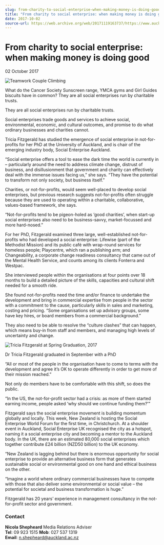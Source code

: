 ```yaml
---
slug: from-charity-to-social-enterprise-when-making-money-is-doing-good
title: "From charity to social enterprise: when making money is doing good"
date: 2017-10-02
source-url: https://web.archive.org/web/20171119163737/https://www.auckland.ac.nz/en/about/news-events-and-notices/news/news-2017/10/from-charity-to-social-enterprise.html
---
```

From charity to social enterprise: when making money is doing good
==================================================================

02 October 2017

![Teamwork Couple Climbing](https://www.auckland.ac.nz/en/about/news-events-and-notices/news/news-2017/10/from-charity-to-social-enterprise/_jcr_content/par/textimage/image.img.jpg/1506976614828.jpg "Teamwork Couple Climbing")

What do the Cancer Society Sunscreen range, YMCA gyms and Girl Guides biscuits have in common? They are all social enterprises run by charitable trusts.

They are all social enterprises run by charitable trusts.

Social enterprises trade goods and services to achieve social, environmental, economic, and cultural outcomes, and promise to do what ordinary businesses and charities cannot.

Tricia Fitzgerald has studied the emergence of social enterprise in not-for-profits for her PhD at the University of Auckland, and is chair of the emerging industry body, Social Enterprise Auckland.

“Social enterprise offers a tool to ease the dark time the world is currently in – particularly around the need to address climate change, distrust of business, and disillusionment that government and charity can effectively deal with the immense issues facing us,” she says. “They have the potential to transform not only society, but business itself.”

Charities, or not-for-profits, would seem well-placed to develop social enterprises, but previous research suggests not-for-profits often struggle because they are used to operating within a charitable, collaborative, values-based framework, she says.

“Not-for-profits tend to be pigeon-holed as ‘good charities’, when start-up social enterprises also need to be business-savvy, market-focussed and more hard-nosed.”

For her PhD, Fitzgerald examined three large, well-established not-for-profits who had developed a social enterprise: Lifewise (part of the Methodist Mission) and its public café with wrap-round services for homeless people; Playcentre, which ran a publishing arm; and Changeability, a corporate change readiness consultancy that came out of the Mental Health Service, and counts among its clients Fonterra and Westpac.

She interviewed people within the organisations at four points over 18 months to build a detailed picture of the skills, capacities and cultural shift needed for a smooth ride.

She found not-for-profits need the time and/or finance to undertake the development and bring in commercial expertise from people in the sector with a commitment to the cause, particularly skills in sales and marketing, costing and pricing. “Some organisations set up advisory groups, some have key hires, or board members from a commercial background.”

They also need to be able to resolve the “culture clashes” that can happen, which means buy-in from staff and members, and managing high levels of uncertainty and change.

![Tricia Fitzgerald at Spring Graduation, 2017](https://www.auckland.ac.nz/en/about/news-events-and-notices/news/news-2017/10/from-charity-to-social-enterprise/_jcr_content/par/textimage_0/image.img.jpg/1506966068484.jpg "Tricia Fitzgerald at Spring Graduation, 2017")

Dr Tricia Fitzgerald graduated in September with a PhD

“All or most of the people in the organisation have to come to terms with the development and agree it’s OK to operate differently in order to get more of their mission reached.”

Not only do members have to be comfortable with this shift, so does the public.

“In the US, the not-for-profit sector had a crisis: as more of them started earning income, people asked ‘why should we continue funding them?’”

Fitzgerald says the social enterprise movement is building momentum globally and locally. This week, New Zealand is hosting the Social Enterprise World Forum for the first time, in Christchurch. At a shoulder event in Auckland, Social Enterprise UK recognised the city as a hotspot, naming it a social enterprise city and becoming a mentor to the Auckland body. In the UK, there are an estimated 80,000 social enterprises which together contribute £24 billion (NZD50 billion) to the UK economy.

“New Zealand is lagging behind but there is enormous opportunity for social enterprise to provide an alternative business form that generates sustainable social or environmental good on one hand and ethical business on the other.

“Imagine a world where ordinary commercial businesses have to compete with those that also deliver some environmental or social value – the potential for societal and business transformation is huge.”

Fitzgerald has 20 years’ experience in management consultancy in the not-for-profit sector and government.

### **Contact**

**Nicola Shepheard** Media Relations Adviser  
**Tel**: 09 923 1515 **Mob**: 027 537 1319  
**Email**: [n.shepheard@auckland.ac.nz](mailto:n.shepheard@auckland.ac.nz)